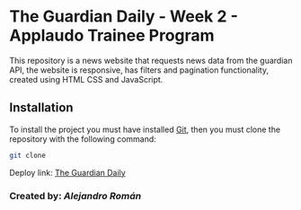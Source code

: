 # **The Guardian Daily - Week 2 - Applaudo Trainee Program**

This repository is a news website that requests news data from the guardian API, the website is responsive, has filters and pagination functionality, created using HTML CSS and JavaScript.

## Installation

To install the project you must have installed [Git](https://git-scm.com/downloads), then you must clone the repository with the following command:

```bash
git clone
```

Deploy link: [The Guardian Daily](https://the-guardian-daily.vercel.app/)

### Created by: ***Alejandro Román***
